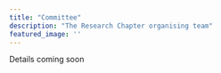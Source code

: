 ```yaml
---
title: "Committee"
description: "The Research Chapter organising team"
featured_image: ''
---
```


Details coming soon
